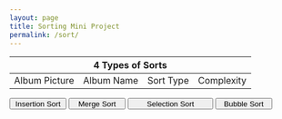 ```yaml
---
layout: page
title: Sorting Mini Project
permalink: /sort/
---
```


<head>
    <meta charset="UTF-8">
    <meta name="viewport" content="width=device-width, initial-scale=1.0">
    <link rel="stylesheet" href="buttons.css">
    <style>
        .insertion-button {
            border-radius: 10px;
            padding: 10px;
            border: none;
            outline: none;
            cursor: pointer;
            font: oxygen;
        }
    </style>
</head>
<body>
    <table>
        <thead>
        <tr>
            <th colspan=4>4 Types of Sorts</th>
        </tr>
        </thead>
        <tbody>
            <tr>
                <td>Album Picture</td>
                <td>Album Name</td>
                <td>Sort Type</td>
                <td>Complexity</td>
            </tr>
        </tbody>
    </table>
    <button class="Insertion Sort" id="insertion-button" style="height:20px;width:100px">Insertion Sort</button>
    <button class="Merge Sort" id="merge-button" style="height:20px;width:100px">Merge Sort</button>
    <button class="Selection Sort" id="selection-button" style="height:20px;width:150px">Selection Sort</button>
    <button class="Bubble Sort" id="bubble-button" style="height:20px;width:100px">Bubble Sort</button>
    <script>
    </script>
</body>
